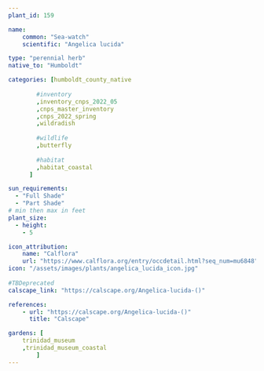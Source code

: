 ```yaml
---
plant_id: 159 

name: 
    common: "Sea-watch" 
    scientific: "Angelica lucida" 

type: "perennial herb"
native_to: "Humboldt"

categories: [humboldt_county_native
        
        #inventory 
        ,inventory_cnps_2022_05
        ,cnps_master_inventory
        ,cnps_2022_spring
        ,wildradish
        
        #wildlife
        ,butterfly
        
        #habitat
        ,habitat_coastal
      ]

sun_requirements:
  - "Full Shade"
  - "Part Shade"
# min then max in feet
plant_size:
  - height: 
    - 5 

icon_attribution: 
    name: "Calflora"
    url: "https://www.calflora.org/entry/occdetail.html?seq_num=mu6848"
icon: "/assets/images/plants/angelica_lucida_icon.jpg"
 
#TBDeprecated
calscape_link: "https://calscape.org/Angelica-lucida-()"

references:
    - url: "https://calscape.org/Angelica-lucida-()"
      title: "Calscape"

gardens: [ 
    trinidad_museum
    ,trinidad_museum_coastal
        ]
---
```


